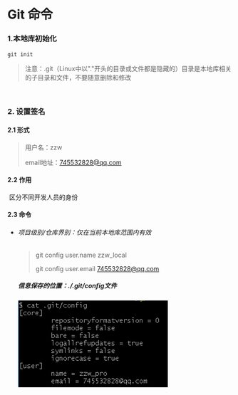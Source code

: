 # Git 命令

### 1.本地库初始化

```
git init
```

> 注意：.git（Linux中以"."开头的目录或文件都是隐藏的）目录是本地库相关的子目录和文件，不要随意删除和修改  

<br>

### 2. 设置签名

#### 2.1 形式

> 用户名：zzw
>
> email地址：745532828@qq.com

#### 2.2 作用

​	区分不同开发人员的身份

#### 2.3 命令

- ###### 项目级别/仓库界别：仅在当前本地库范围内有效

  > git config user.name zzw_local
  >
  > git config user.email 745532828@qq.com

  ##### 信息保存的位置：./.git/config文件

  ![zzw_pro 745532828@qq.com ](图片/config.png)

